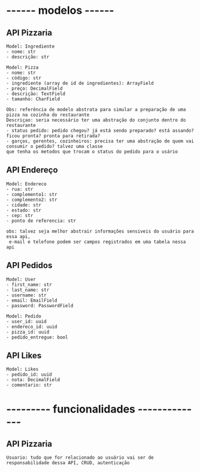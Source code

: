 # ------ modelos ------
## API Pizzaria
```buildoutcfg
Model: Ingrediente
- nome: str
- descrição: str

Model: Pizza
- nome: str
- código: str
- ingrediente (array de id de ingredientes): ArrayField
- preço: DecimalField
- descrição: TextField
- tamanho: CharField

Obs: referência de modelo abstrata para simular a preparação de uma pizza na cozinha do restaurante
Descriçao: seria necessário ter uma abstração do conjunto dentro do restaurante
- status pedido: pedido chegou? já está sendo preparado? está assando? ficou pronta? pronta para retirada?
- garços, gerentes, cozinheiros: precisa ter uma abstração de quem vai consumir o pedido? talvez uma classe
que tenha os metodos que trocam o status do pedido para o usário

```
## API Endereço
```buildoutcfg
Model: Endereco
- rua: str
- complemento1: str
- complemento2: str
- cidade: str
- estado: str
- cep: str
- ponto de referencia: str

obs: talvez seja melhor abstrair informações sensiveis do usuário para essa api,
 e-mail e telefone podem ser campos registrados em uma tabela nessa api
```
## API Pedidos
```buildoutcfg
Model: User
- first_name: str
- last_name: str
- username: str
- email: EmailField
- password: PasswordField

Model: Pedido
- user_id: uuid
- endereco_id: uuid
- pizza_id: uuid
- pedido_entregue: bool
```

## API Likes
```buildoutcfg
Model: Likes
- pedido_id: uuid
- nota: DecimalField
- comentario: str
```

# --------- funcionalidades --------------
## API Pizzaria
```buildoutcfg
Usuario: tudo que for relacionado ao usuário vai ser de responsabilidade dessa API, CRUD, autenticação

```